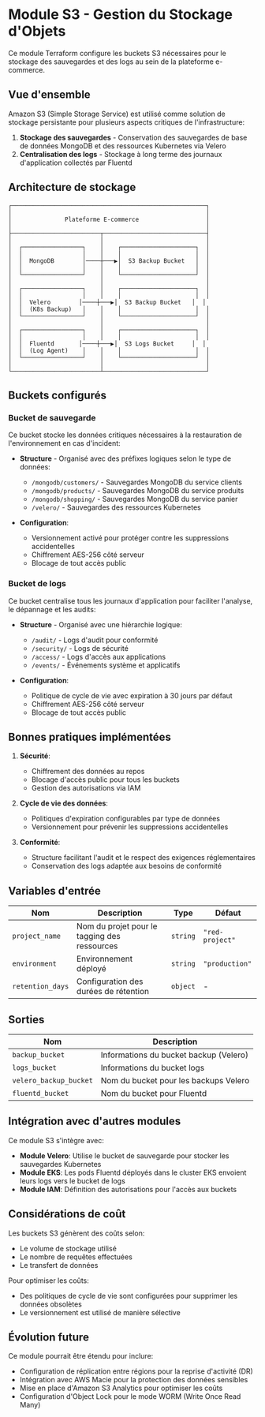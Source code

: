 # Module S3 - Gestion du Stockage d'Objets

Ce module Terraform configure les buckets S3 nécessaires pour le stockage des sauvegardes et des logs au sein de la plateforme e-commerce.

## Vue d'ensemble

Amazon S3 (Simple Storage Service) est utilisé comme solution de stockage persistante pour plusieurs aspects critiques de l'infrastructure:

1. **Stockage des sauvegardes** - Conservation des sauvegardes de base de données MongoDB et des ressources Kubernetes via Velero
2. **Centralisation des logs** - Stockage à long terme des journaux d'application collectés par Fluentd

## Architecture de stockage

```
┌───────────────────────────────────────────────────────┐
│                                                       │
│               Plateforme E-commerce                   │
│                                                       │
├─────────────────────────┬─────────────────────────────┤
│                         │                             │
│  ┌─────────────────┐    │    ┌─────────────────────┐  │
│  │                 │    │    │                     │  │
│  │  MongoDB        │────┼───▶│  S3 Backup Bucket   │  │
│  │                 │    │    │                     │  │
│  └─────────────────┘    │    └─────────────────────┘  │
│                         │                             │
│  ┌─────────────────┐    │    ┌─────────────────────┐  │
│  │                 │    │    │                     │  │
│  │  Velero        │────┼───▶│  S3 Backup Bucket   │  │
│  │  (K8s Backup)   │    │    │                     │  │
│  └─────────────────┘    │    └─────────────────────┘  │
│                         │                             │
│  ┌─────────────────┐    │    ┌─────────────────────┐  │
│  │                 │    │    │                     │  │
│  │  Fluentd       │────┼───▶│  S3 Logs Bucket     │  │
│  │  (Log Agent)    │    │    │                     │  │
│  └─────────────────┘    │    └─────────────────────┘  │
│                         │                             │
└─────────────────────────┴─────────────────────────────┘
```

## Buckets configurés

### Bucket de sauvegarde

Ce bucket stocke les données critiques nécessaires à la restauration de l'environnement en cas d'incident:

- **Structure** - Organisé avec des préfixes logiques selon le type de données:
  - `/mongodb/customers/` - Sauvegardes MongoDB du service clients
  - `/mongodb/products/` - Sauvegardes MongoDB du service produits
  - `/mongodb/shopping/` - Sauvegardes MongoDB du service panier
  - `/velero/` - Sauvegardes des ressources Kubernetes

- **Configuration**:
  - Versionnement activé pour protéger contre les suppressions accidentelles
  - Chiffrement AES-256 côté serveur
  - Blocage de tout accès public

### Bucket de logs

Ce bucket centralise tous les journaux d'application pour faciliter l'analyse, le dépannage et les audits:

- **Structure** - Organisé avec une hiérarchie logique:
  - `/audit/` - Logs d'audit pour conformité
  - `/security/` - Logs de sécurité
  - `/access/` - Logs d'accès aux applications
  - `/events/` - Événements système et applicatifs

- **Configuration**:
  - Politique de cycle de vie avec expiration à 30 jours par défaut
  - Chiffrement AES-256 côté serveur
  - Blocage de tout accès public

## Bonnes pratiques implémentées

1. **Sécurité**:
   - Chiffrement des données au repos
   - Blocage d'accès public pour tous les buckets
   - Gestion des autorisations via IAM

2. **Cycle de vie des données**:
   - Politiques d'expiration configurables par type de données
   - Versionnement pour prévenir les suppressions accidentelles

3. **Conformité**:
   - Structure facilitant l'audit et le respect des exigences réglementaires
   - Conservation des logs adaptée aux besoins de conformité

## Variables d'entrée

| Nom | Description | Type | Défaut |
|-----|-------------|------|--------|
| `project_name` | Nom du projet pour le tagging des ressources | `string` | `"red-project"` |
| `environment` | Environnement déployé | `string` | `"production"` |
| `retention_days` | Configuration des durées de rétention | `object` | - |

## Sorties

| Nom | Description |
|-----|-------------|
| `backup_bucket` | Informations du bucket backup (Velero) |
| `logs_bucket` | Informations du bucket logs |
| `velero_backup_bucket` | Nom du bucket pour les backups Velero |
| `fluentd_bucket` | Nom du bucket pour Fluentd |

## Intégration avec d'autres modules

Ce module S3 s'intègre avec:

- **Module Velero**: Utilise le bucket de sauvegarde pour stocker les sauvegardes Kubernetes
- **Module EKS**: Les pods Fluentd déployés dans le cluster EKS envoient leurs logs vers le bucket de logs
- **Module IAM**: Définition des autorisations pour l'accès aux buckets

## Considérations de coût

Les buckets S3 génèrent des coûts selon:
- Le volume de stockage utilisé
- Le nombre de requêtes effectuées
- Le transfert de données

Pour optimiser les coûts:
- Des politiques de cycle de vie sont configurées pour supprimer les données obsolètes
- Le versionnement est utilisé de manière sélective

## Évolution future

Ce module pourrait être étendu pour inclure:

- Configuration de réplication entre régions pour la reprise d'activité (DR)
- Intégration avec AWS Macie pour la protection des données sensibles
- Mise en place d'Amazon S3 Analytics pour optimiser les coûts
- Configuration d'Object Lock pour le mode WORM (Write Once Read Many)
